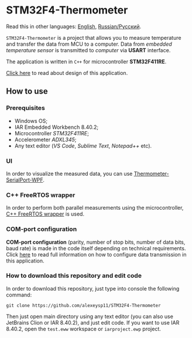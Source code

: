 # STM32F4-Thermometer 

Read this in other languages: [English](README.md), [Russian/Русский](README.ru.md). 

`STM32F4-Thermometer` is a project that allows you to measure temperature and transfer the data from MCU to a computer.
Data from *embedded temperature sensor* is transmitted to *computer* via **USART** interface.

The application is written in `C++` for microcontroller **STM32F411RE**. 

[Click here](Docs/Design.md) to read about design of this application. 

## How to use 

### Prerequisites

- Windows OS; 
- IAR Embedded Workbench 8.40.2; 
- Microcontroller *STM32F411RE*;
- Accelerometer *ADXL345*; 
- Any text editor (*VS Code*, *Sublime Text*, *Notepad++* etc). 

### UI 

In order to visualize the measured data, you can use [Thermometer-SerialPort-WPF](https://github.com/alexeysp11/Thermometer-SerialPort-WPF). 

### C++ FreeRTOS wrapper 

In order to perform both parallel measurements using the microcontroller, [C++ FreeRTOS wrapper](https://github.com/lamer0k/RtosWrapper) is used. 

### COM-port configuration

**COM-port configuration** (parity, number of stop bits, number of data bits, baud rate) is made in the code itself depending on technical requirements.
Click [here](Docs/DataTransmission.md) to read full information on how to configure data transmission in this application. 

### How to download this repository and edit code 

In order to download this repository, just type into console the following command: 
```
git clone https://github.com/alexeysp11/STM32F4-Thermometer 
```

Then just open main directory using any text editor (you can also use JetBrains Clion or IAR 8.40.2), and just edit code. 
If you want to use IAR 8.40.2, open the `test.eww` workspace or `iarproject.ewp` project.
